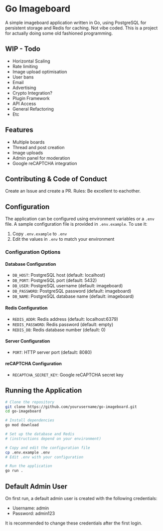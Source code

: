 # Go Imageboard

A simple imageboard application written in Go, using PostgreSQL for persistent storage and Redis for caching. 
Not vibe coded. This is a project for actually doing some old fashioned programming.

## WIP - Todo

- Horizontal Scaling
- Rate limiting
- Image upload optimisation
- User bans
- Email
- Advertising
- Crypto Integration?
- Plugin Framework
- API Access
- General Refactoring
- Etc

## Features

- Multiple boards
- Thread and post creation
- Image uploads
- Admin panel for moderation
- Google reCAPTCHA integration

## Contributing & Code of Conduct

Create an Issue and create a PR. Rules: Be excellent to eachother.

## Configuration

The application can be configured using environment variables or a `.env` file. A sample configuration file is provided in `.env.example`. To use it:

1. Copy `.env.example` to `.env`
2. Edit the values in `.env` to match your environment

### Configuration Options

#### Database Configuration
- `DB_HOST`: PostgreSQL host (default: localhost)
- `DB_PORT`: PostgreSQL port (default: 5432)
- `DB_USER`: PostgreSQL username (default: imageboard)
- `DB_PASSWORD`: PostgreSQL password (default: imageboard)
- `DB_NAME`: PostgreSQL database name (default: imageboard)

#### Redis Configuration
- `REDIS_ADDR`: Redis address (default: localhost:6379)
- `REDIS_PASSWORD`: Redis password (default: empty)
- `REDIS_DB`: Redis database number (default: 0)

#### Server Configuration
- `PORT`: HTTP server port (default: 8080)

#### reCAPTCHA Configuration
- `RECAPTCHA_SECRET_KEY`: Google reCAPTCHA secret key

## Running the Application

```bash
# Clone the repository
git clone https://github.com/yourusername/go-imageboard.git
cd go-imageboard

# Install dependencies
go mod download

# Set up the database and Redis
# (instructions depend on your environment)

# Copy and edit the configuration file
cp .env.example .env
# Edit .env with your configuration

# Run the application
go run .
```

## Default Admin User

On first run, a default admin user is created with the following credentials:
- Username: admin
- Password: admin123

It is recommended to change these credentials after the first login.
